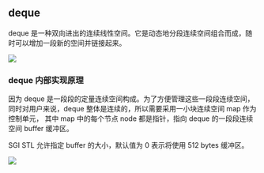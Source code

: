 ## deque

deque 是一种双向进出的连续线性空间。它是动态地分段连续空间组合而成，随时可以增加一段新的空间并链接起来。

![](https://github.com/steveLauwh/SGI-STL/raw/master/The%20Annotated%20STL%20Sources%20V3.3/Other/deque.PNG)

### deque 内部实现原理

因为 deque 是一段段的定量连续空间构成。为了方便管理这些一段段连续空间，同时对用户来说，deque 整体是连续的，所以需要采用一小块连续空间 map 作为控制单元，
其中 map 中的每个节点 node 都是指针，指向 deque 的一段段连续空间 buffer 缓冲区。

SGI STL 允许指定 buffer 的大小，默认值为 0 表示将使用 512 bytes 缓冲区。

![](https://github.com/steveLauwh/SGI-STL/raw/master/The%20Annotated%20STL%20Sources%20V3.3/Other/deque%20DS.PNG)

